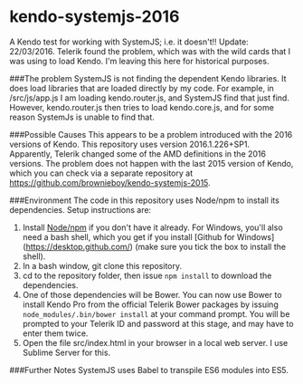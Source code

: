 # kendo-systemjs-2016
A Kendo test for working with SystemJS; i.e. it doesn't!!
Update: 22/03/2016.  Telerik found the problem, which was with the wild cards that I was using to load Kendo.  I'm leaving this here for historical purposes.

###The problem
SystemJS is not finding the dependent Kendo libraries.  It does load libraries that are loaded directly by my code.  For example,  in /src/js/app.js I am loading kendo.router.js, and SystemJS find that just find.  However, kendo.router.js then tries to load kendo.core.js, and for some reason SystemJs is unable to find that.

###Possible Causes
This appears to be a problem introduced with the 2016 versions of Kendo.  This repository uses version 2016.1.226+SP1.  Apparently, Telerik changed some of the AMD definitions in the 2016 versions.  The problem does not happen with the last 2015 version of Kendo, which you can check via a separate repository at https://github.com/brownieboy/kendo-systemjs-2015.



###Environment
The code in this repository uses Node/npm to install its dependencies.  Setup instructions are:

1. Install [Node/npm](https://nodejs.org/en/download/) if you don't have it already.  For Windows, you'll also need a bash shell, which you get if you install [Github for Windows] (https://desktop.github.com/) (make sure you tick the box to install the shell).
1. In a bash window, git clone this repository.
1. cd to the repository folder, then issue `npm install` to download the dependencies.
1. One of those dependencies will be Bower.  You can now use Bower to install Kendo Pro from the official Telerik Bower packages by issuing ` node_modules/.bin/bower install` at your command prompt.  You will be prompted to your Telerik ID and password at this stage, and may have to enter them twice.
1. Open the file src/index.html in your browser in a local web server.  I use Sublime Server for this.

###Further Notes
SystemJS uses Babel to transpile ES6 modules into ES5.


